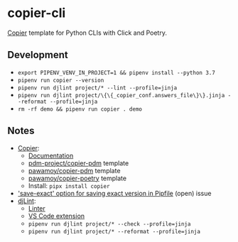 # copier-cli

[Copier](https://github.com/copier-org/copier) template for Python CLIs with Click and Poetry.

## Development

- `export PIPENV_VENV_IN_PROJECT=1 && pipenv install --python 3.7`
- `pipenv run copier --version`
- `pipenv run djlint project/* --lint --profile=jinja`
- `pipenv run djlint project/\{\{_copier_conf.answers_file\}\}.jinja --reformat --profile=jinja`
- `rm -rf demo && pipenv run copier . demo`

## Notes

- [Copier](https://github.com/copier-org/copier):
  - [Documentation](https://copier.readthedocs.io/en/latest/)
  - [pdm-project/copier-pdm](https://github.com/pdm-project/copier-pdm) template
  - [pawamoy/copier-pdm](https://github.com/pawamoy/copier-pdm) template
  - [pawamoy/copier-poetry](https://github.com/pawamoy/copier-poetry) template
  - Install: `pipx install copier`
- ['save-exact' option for saving exact version in Pipfile](https://github.com/pypa/pipenv/issues/3441) (open) issue
- [djLint](https://djlint.com/):
  - [Linter](https://djlint.com/docs/linter/)
  - [VS Code extension](https://marketplace.visualstudio.com/items?itemName=monosans.djlint)
  - `pipenv run djlint project/* --check --profile=jinja`
  - `pipenv run djlint project/* --reformat --profile=jinja`
